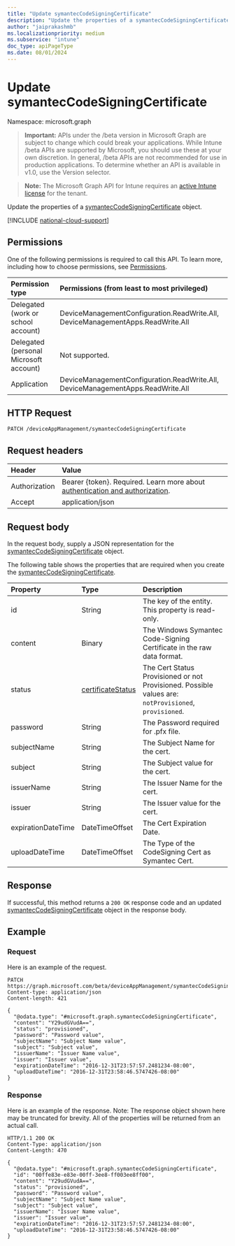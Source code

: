 ```yaml
---
title: "Update symantecCodeSigningCertificate"
description: "Update the properties of a symantecCodeSigningCertificate object."
author: "jaiprakashmb"
ms.localizationpriority: medium
ms.subservice: "intune"
doc_type: apiPageType
ms.date: 08/01/2024
---
```


# Update symantecCodeSigningCertificate

Namespace: microsoft.graph

> **Important:** APIs under the /beta version in Microsoft Graph are subject to change which could break your applications. While Intune /beta APIs are supported by Microsoft, you should use these at your own discretion. In general, /beta APIs are not recommended for use in production applications. To determine whether an API is available in v1.0, use the Version selector.

> **Note:** The Microsoft Graph API for Intune requires an [active Intune license](https://go.microsoft.com/fwlink/?linkid=839381) for the tenant.

Update the properties of a [symantecCodeSigningCertificate](../resources/intune-apps-symanteccodesigningcertificate.md) object.

[!INCLUDE [national-cloud-support](../../includes/all-clouds.md)]

## Permissions
One of the following permissions is required to call this API. To learn more, including how to choose permissions, see [Permissions](/graph/permissions-reference).

|Permission type|Permissions (from least to most privileged)|
|:---|:---|
|Delegated (work or school account)|DeviceManagementConfiguration.ReadWrite.All, DeviceManagementApps.ReadWrite.All|
|Delegated (personal Microsoft account)|Not supported.|
|Application|DeviceManagementConfiguration.ReadWrite.All, DeviceManagementApps.ReadWrite.All|

## HTTP Request
<!-- {
  "blockType": "ignored"
}
-->
``` http
PATCH /deviceAppManagement/symantecCodeSigningCertificate
```

## Request headers
|Header|Value|
|:---|:---|
|Authorization|Bearer {token}. Required. Learn more about [authentication and authorization](/graph/auth/auth-concepts).|
|Accept|application/json|

## Request body
In the request body, supply a JSON representation for the [symantecCodeSigningCertificate](../resources/intune-apps-symanteccodesigningcertificate.md) object.

The following table shows the properties that are required when you create the [symantecCodeSigningCertificate](../resources/intune-apps-symanteccodesigningcertificate.md).

|Property|Type|Description|
|:---|:---|:---|
|id|String|The key of the entity. This property is read-only.|
|content|Binary|The Windows Symantec Code-Signing Certificate in the raw data format.|
|status|[certificateStatus](../resources/intune-apps-certificatestatus.md)|The Cert Status Provisioned or not Provisioned. Possible values are: `notProvisioned`, `provisioned`.|
|password|String|The Password required for .pfx file.|
|subjectName|String|The Subject Name for the cert.|
|subject|String|The Subject value for the cert.|
|issuerName|String|The Issuer Name for the cert.|
|issuer|String|The Issuer value for the cert.|
|expirationDateTime|DateTimeOffset|The Cert Expiration Date.|
|uploadDateTime|DateTimeOffset|The Type of the CodeSigning Cert as Symantec Cert.|



## Response
If successful, this method returns a `200 OK` response code and an updated [symantecCodeSigningCertificate](../resources/intune-apps-symanteccodesigningcertificate.md) object in the response body.

## Example

### Request
Here is an example of the request.
``` http
PATCH https://graph.microsoft.com/beta/deviceAppManagement/symantecCodeSigningCertificate
Content-type: application/json
Content-length: 421

{
  "@odata.type": "#microsoft.graph.symantecCodeSigningCertificate",
  "content": "Y29udGVudA==",
  "status": "provisioned",
  "password": "Password value",
  "subjectName": "Subject Name value",
  "subject": "Subject value",
  "issuerName": "Issuer Name value",
  "issuer": "Issuer value",
  "expirationDateTime": "2016-12-31T23:57:57.2481234-08:00",
  "uploadDateTime": "2016-12-31T23:58:46.5747426-08:00"
}
```

### Response
Here is an example of the response. Note: The response object shown here may be truncated for brevity. All of the properties will be returned from an actual call.
``` http
HTTP/1.1 200 OK
Content-Type: application/json
Content-Length: 470

{
  "@odata.type": "#microsoft.graph.symantecCodeSigningCertificate",
  "id": "00ffe83e-e83e-00ff-3ee8-ff003ee8ff00",
  "content": "Y29udGVudA==",
  "status": "provisioned",
  "password": "Password value",
  "subjectName": "Subject Name value",
  "subject": "Subject value",
  "issuerName": "Issuer Name value",
  "issuer": "Issuer value",
  "expirationDateTime": "2016-12-31T23:57:57.2481234-08:00",
  "uploadDateTime": "2016-12-31T23:58:46.5747426-08:00"
}
```